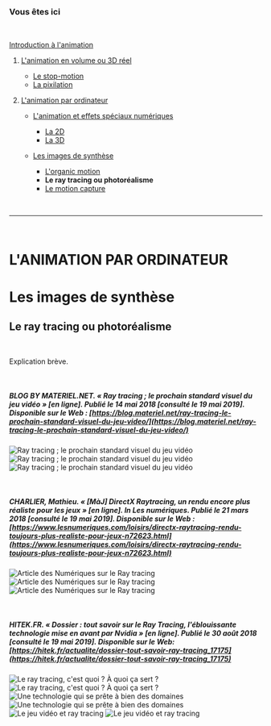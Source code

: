 <br/>

### Vous êtes ici

<br/>

[Introduction à l'animation](index.md)

1. [L'animation en volume ou 3D réel](envolume.md)

    - [Le stop-motion](stopmotion.md)
    - [La pixilation](pixilation.md)
    
2. [L'animation par ordinateur](parordinateur.md)

    - [L'animation et effets spéciaux numériques](numerique.md)
    
        * [La 2D](2d)
        * [La 3D](3d.md)
        
    - [Les images de synthèse](imagesdesynthèse.md)
    
        * [L'organic motion](organicmotion.md)
        * **Le ray tracing ou photoréalisme**
        * [Le motion capture](motioncapture.md)

<br/>

---------------------------------------------------------

<br/>

# L'ANIMATION PAR ORDINATEUR
# Les images de synthèse
## Le ray tracing ou photoréalisme

<br/>

Explication brève.

<br/>

##### BLOG BY MATERIEL.NET. « Ray tracing ; le prochain standard visuel du jeu vidéo » [en ligne]. Publié le 14 mai 2018 [consulté le 19 mai 2019]. Disponible sur le Web : [https://blog.materiel.net/ray-tracing-le-prochain-standard-visuel-du-jeu-video/](https://blog.materiel.net/ray-tracing-le-prochain-standard-visuel-du-jeu-video/)

![Ray tracing ; le prochain standard visuel du jeu vidéo](images/rayI.JPG "Ray tracing ; le prochain standard visuel du jeu vidéo")
![Ray tracing ; le prochain standard visuel du jeu vidéo](images/rtracing.JPG "Ray tracing ; le prochain standard visuel du jeu vidéo")
![Ray tracing ; le prochain standard visuel du jeu vidéo](images/rayII.JPG "Ray tracing ; le prochain standard visuel du jeu vidéo")

<br/>

##### CHARLIER, Mathieu. « [MàJ] DirectX Raytracing, un rendu encore plus réaliste pour les jeux » [en ligne]. In _Les numériques_. Publié le 21 mars 2018 [consulté le 19 mai 2019]. Disponible sur le Web : [https://www.lesnumeriques.com/loisirs/directx-raytracing-rendu-toujours-plus-realiste-pour-jeux-n72623.html](https://www.lesnumeriques.com/loisirs/directx-raytracing-rendu-toujours-plus-realiste-pour-jeux-n72623.html)

![Article des Numériques sur le Ray tracing](images/raytracing.JPG "Le Raytracing, encore plus de réalisme pour les jeux")
![Article des Numériques sur le Ray tracing](images/raytracingII.JPG "Le Raytracing, encore plus de réalisme pour les jeux")
![Article des Numériques sur le Ray tracing](images/raytracingIII.JPG "Le Raytracing, encore plus de réalisme pour les jeux")

<br/>

##### HITEK.FR. « Dossier : tout savoir sur le Ray Tracing, l'éblouissante technologie mise en avant par Nvidia » [en ligne]. Publié le 30 août 2018 [consulté le 19 mai 2019]. Disponible sur le Web: [https://hitek.fr/actualite/dossier-tout-savoir-ray-tracing_17175](https://hitek.fr/actualite/dossier-tout-savoir-ray-tracing_17175)

![Le ray tracing, c'est quoi ? À quoi ça sert ?](images/tracingI.JPG "Le ray tracing, c'est quoi ? À quoi ça sert ?")
![Le ray tracing, c'est quoi ? À quoi ça sert ?](images/tracingII.JPG "Le ray tracing, c'est quoi ? À quoi ça sert ?")
![Une technologie qui se prête à bien des domaines](images/tracingIII.JPG "Une technologie qui se prête à bien des domaines")
![Une technologie qui se prête à bien des domaines](images/tracingIV.JPG "Une technologie qui se prête à bien des domaines")
![Le jeu vidéo et ray tracing](images/tracingV.JPG "Le jeu vidéo et ray tracing")
![Le jeu vidéo et ray tracing](images/tracingVI.JPG "Le jeu vidéo et ray tracing")

<br/>
